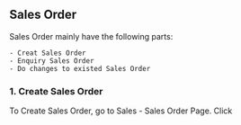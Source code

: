 ## Sales Order

Sales Order mainly have the following parts:
    
    - Creat Sales Order
    - Enquiry Sales Order
    - Do changes to existed Sales Order

### 1. Create Sales Order
To Create Sales Order, go to Sales - Sales Order Page.
Click  